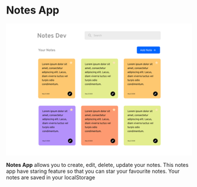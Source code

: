 # Notes App

![Design](https://github.com/Dinesh1042/Vanilla-JavaScript-Projects/blob/main/Notes%20App/Design/Notes%20App.png?raw=true)

**Notes App** allows you to create, edit, delete, update your notes. This notes app have staring feature so that you can star your favourite notes. Your notes are saved in your localStorage
